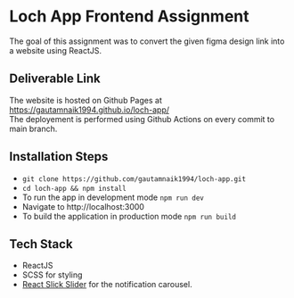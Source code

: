 # Loch App Frontend Assignment

The goal of this assignment was to convert the given figma design link into a website using ReactJS.  

## Deliverable Link

The website is hosted on Github Pages at https://gautamnaik1994.github.io/loch-app/  
The deployement is performed using Github Actions on every commit to main branch.

## Installation Steps

- `git clone https://github.com/gautamnaik1994/loch-app.git`
- `cd loch-app && npm install`
- To run the app in development mode `npm run dev`
- Navigate to http://localhost:3000
- To build the application in production mode `npm run build`

## Tech Stack

- ReactJS
- SCSS for styling
- [React Slick Slider](https://www.npmjs.com/package/react-slick) for the notification carousel.
